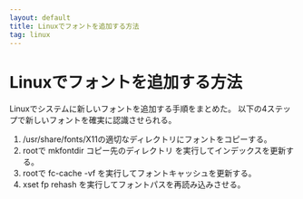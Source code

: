 ```yaml
---
layout: default
title: Linuxでフォントを追加する方法
tag: linux
---
```


# Linuxでフォントを追加する方法

Linuxでシステムに新しいフォントを追加する手順をまとめた。
以下の4ステップで新しいフォントを確実に認識させられる。

1. /usr/share/fonts/X11の適切なディレクトリにフォントをコピーする。
2. rootで mkfontdir コピー先のディレクトリ を実行してインデックスを更新する。
3. rootで fc-cache -vf を実行してフォントキャッシュを更新する。
4. xset fp rehash を実行してフォントパスを再読み込みさせる。
